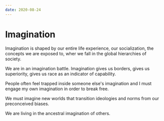 ```yaml
---
date: 2020-08-24
---
```


# Imagination

Imagination is shaped by our entire life experience, our socialization, the concepts we are exposed to, wher we fall in the global hierarchies of society.

We are in an imagination battle. Imagination gives us borders, gives us superiority, gives us race as an indicator of capability.

People often feel trapped inside someone else's imagination and I must engage my own imagination in order to break free.

We must imagine new worlds that transition ideologies and norms from our preconceived biases.

We are living in the ancestral imagination of others.
